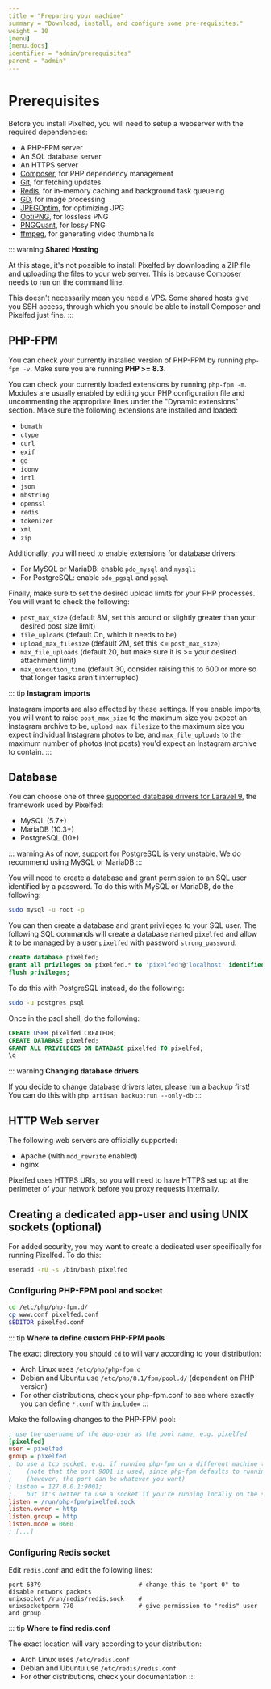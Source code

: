 ```yaml
---
title = "Preparing your machine"
summary = "Download, install, and configure some pre-requisites."
weight = 10
[menu]
[menu.docs]
identifier = "admin/prerequisites"
parent = "admin"
---
```


# Prerequisites

Before you install Pixelfed, you will need to setup a webserver with the required dependencies:

- A PHP-FPM server
- An SQL database server
- An HTTPS server
- [Composer](https://getcomposer.org/), for PHP dependency management
- [Git](https://git-scm.com/), for fetching updates
- [Redis](https://redis.io/), for in-memory caching and background task queueing
- [GD](https://libgd.github.io/), for image processing
- [JPEGOptim](https://github.com/tjko/jpegoptim), for optimizing JPG
- [OptiPNG](http://optipng.sourceforge.net/), for lossless PNG
- [PNGQuant](https://pngquant.org/), for lossy PNG
- [ffmpeg](https://ffmpeg.org/), for generating video thumbnails

::: warning
**Shared Hosting**

At this stage, it's not possible to install Pixelfed by downloading a ZIP file and uploading the files to your web server. This is because Composer needs to run on the command line.

This doesn't necessarily mean you need a VPS. Some shared hosts give you SSH access, through which you should be able to install Composer and Pixelfed just fine.
:::

## PHP-FPM

You can check your currently installed version of PHP-FPM by running `php-fpm -v`. Make sure you are running **PHP >= 8.3**.

You can check your currently loaded extensions by running `php-fpm -m`. Modules are usually enabled by editing your PHP configuration file and uncommenting the appropriate lines under the "Dynamic extensions" section. Make sure the following extensions are installed and loaded:

- `bcmath`
- `ctype`
- `curl`
- `exif`
- `gd`
- `iconv`
- `intl`
- `json`
- `mbstring`
- `openssl`
- `redis`
- `tokenizer`
- `xml`
- `zip`

Additionally, you will need to enable extensions for database drivers:
- For MySQL or MariaDB: enable `pdo_mysql` and `mysqli`
- For PostgreSQL: enable `pdo_pgsql` and `pgsql`

Finally, make sure to set the desired upload limits for your PHP processes. You will want to check the following:
- `post_max_size` (default 8M, set this around or slightly greater than your desired post size limit)
- `file_uploads` (default On, which it needs to be)
- `upload_max_filesize` (default 2M, set this <= `post_max_size`)
- `max_file_uploads` (default 20, but make sure it is >= your desired attachment limit)
- `max_execution_time` (default 30, consider raising this to 600 or more so that longer tasks aren't interrupted)

::: tip
**Instagram imports**

Instagram imports are also affected by these settings. If you enable imports, you will want to raise `post_max_size` to the maximum size you expect an Instagram archive to be, `upload_max_filesize` to the maximum size you expect individual Instagram photos to be, and `max_file_uploads` to the maximum number of photos (not posts) you'd expect an Instagram archive to contain.
:::

## Database

You can choose one of three [supported database drivers for Laravel 9](https://laravel.com/docs/9.x/database#introduction), the framework used by Pixelfed:
- MySQL (5.7+)
- MariaDB (10.3+)
- PostgreSQL (10+)

::: warning
As of now, support for PostgreSQL is very unstable. We do recommend using MySQL or MariaDB
:::

You will need to create a database and grant permission to an SQL user identified by a password. To do this with MySQL or MariaDB, do the following:

```sh
sudo mysql -u root -p
```

You can then create a database and grant privileges to your SQL user. The following SQL commands will create a database named `pixelfed` and allow it to be managed by a user `pixelfed` with password `strong_password`:

```sql
create database pixelfed;
grant all privileges on pixelfed.* to 'pixelfed'@'localhost' identified by 'strong_password';
flush privileges;
```

To do this with PostgreSQL instead, do the following:

```sh
sudo -u postgres psql
```

Once in the psql shell, do the following:

```sql
CREATE USER pixelfed CREATEDB;
CREATE DATABASE pixelfed;
GRANT ALL PRIVILEGES ON DATABASE pixelfed TO pixelfed;
\q
```

::: warning
**Changing database drivers**

If you decide to change database drivers later, please run a backup first! You can do this with `php artisan backup:run --only-db`
:::

## HTTP Web server

The following web servers are officially supported:
- Apache (with `mod_rewrite` enabled)
- nginx

Pixelfed uses HTTPS URIs, so you will need to have HTTPS set up at the perimeter of your network before you proxy requests internally.

## Creating a dedicated app-user and using UNIX sockets (optional)

For added security, you may want to create a dedicated user specifically for running Pixelfed. To do this:

```sh
useradd -rU -s /bin/bash pixelfed
```

### Configuring PHP-FPM pool and socket

```sh
cd /etc/php/php-fpm.d/
cp www.conf pixelfed.conf
$EDITOR pixelfed.conf
```

::: tip
**Where to define custom PHP-FPM pools**

The exact directory you should `cd` to will vary according to your distribution:
- Arch Linux uses `/etc/php/php-fpm.d`
- Debian and Ubuntu use `/etc/php/8.1/fpm/pool.d/` (dependent on PHP version)
- For other distributions, check your php-fpm.conf to see where exactly you can define `*.conf` with `include=`
:::


Make the following changes to the PHP-FPM pool:

```ini
; use the username of the app-user as the pool name, e.g. pixelfed
[pixelfed]
user = pixelfed
group = pixelfed
; to use a tcp socket, e.g. if running php-fpm on a different machine than your app:
;    (note that the port 9001 is used, since php-fpm defaults to running on port 9000;)
;    (however, the port can be whatever you want)
; listen = 127.0.0.1:9001;
;    but it's better to use a socket if you're running locally on the same machine:
listen = /run/php-fpm/pixelfed.sock
listen.owner = http
listen.group = http
listen.mode = 0660
; [...]
```

### Configuring Redis socket

Edit `redis.conf` and edit the following lines:

```
port 6379                           # change this to "port 0" to disable network packets
unixsocket /run/redis/redis.sock    #
unixsocketperm 770                  # give permission to "redis" user and group
```

::: tip
**Where to find redis.conf**

The exact location will vary according to your distribution:
- Arch Linux uses `/etc/redis.conf`
- Debian and Ubuntu use `/etc/redis/redis.conf`
- For other distributions, check your documentation
:::
